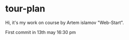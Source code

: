 # tour-plan
Hi, it's my work on course by Artem islamov "Web-Start". 

First commit in 13th may 16:30 pm

